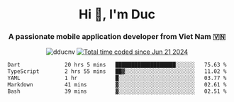 <h1 align="center">
  Hi 👋, I'm  Duc</h1>
<h3 align="center">A passionate mobile application developer from Viet Nam 🇻🇳</h3>  
  
<p align="center"> <img src="https://komarev.com/ghpvc/?username=dducnv&label=Profile%20views&color=0e75b6&style=flat" alt="dducnv" /> 
<a href="https://wakatime.com/@4d2a2cd9-1bcb-4dd1-84a4-dce128a35137"><img src="https://wakatime.com/badge/user/4d2a2cd9-1bcb-4dd1-84a4-dce128a35137.svg" alt="Total time coded since Jun 21 2024" /></a>
</p>  

<div align="center">
  <!--START_SECTION:waka-->

```txt
Dart              20 hrs 5 mins   ███████████████████░░░░░░   75.63 %
TypeScript        2 hrs 55 mins   ██▓░░░░░░░░░░░░░░░░░░░░░░   11.02 %
YAML              1 hr            █░░░░░░░░░░░░░░░░░░░░░░░░   03.77 %
Markdown          41 mins         ▓░░░░░░░░░░░░░░░░░░░░░░░░   02.61 %
Bash              39 mins         ▓░░░░░░░░░░░░░░░░░░░░░░░░   02.51 %
```

<!--END_SECTION:waka-->
</div>




  
